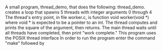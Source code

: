 A small program, thread_demo, that does the following: 
  thread_demo. creates a loop that spawns 5 threads with integer arguments 0 through 4 
  The thread's entry point, in file worker.c, is function void worker(void *) where 
  void * is expected to be a pointer to an int. The thread computes and prints the square of the
  argument, then returns. 
  The main thread waits  until all threads have completed, then print "work complete." 
This program uses the POSIX thread interface 
In order to run the program enter the command "make" followed by 
